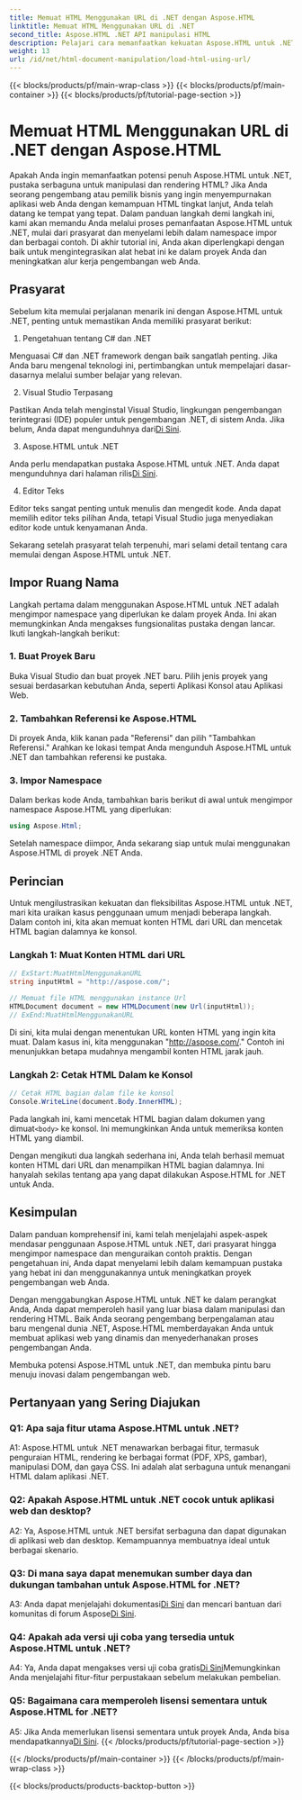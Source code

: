 ```yaml
---
title: Memuat HTML Menggunakan URL di .NET dengan Aspose.HTML
linktitle: Memuat HTML Menggunakan URL di .NET
second_title: Aspose.HTML .NET API manipulasi HTML
description: Pelajari cara memanfaatkan kekuatan Aspose.HTML untuk .NET. Tingkatkan pengembangan web Anda dengan manipulasi dan rendering HTML.
weight: 13
url: /id/net/html-document-manipulation/load-html-using-url/
---
```


{{< blocks/products/pf/main-wrap-class >}}
{{< blocks/products/pf/main-container >}}
{{< blocks/products/pf/tutorial-page-section >}}

# Memuat HTML Menggunakan URL di .NET dengan Aspose.HTML


Apakah Anda ingin memanfaatkan potensi penuh Aspose.HTML untuk .NET, pustaka serbaguna untuk manipulasi dan rendering HTML? Jika Anda seorang pengembang atau pemilik bisnis yang ingin menyempurnakan aplikasi web Anda dengan kemampuan HTML tingkat lanjut, Anda telah datang ke tempat yang tepat. Dalam panduan langkah demi langkah ini, kami akan memandu Anda melalui proses pemanfaatan Aspose.HTML untuk .NET, mulai dari prasyarat dan menyelami lebih dalam namespace impor dan berbagai contoh. Di akhir tutorial ini, Anda akan diperlengkapi dengan baik untuk mengintegrasikan alat hebat ini ke dalam proyek Anda dan meningkatkan alur kerja pengembangan web Anda.

## Prasyarat

Sebelum kita memulai perjalanan menarik ini dengan Aspose.HTML untuk .NET, penting untuk memastikan Anda memiliki prasyarat berikut:

1. Pengetahuan tentang C# dan .NET

Menguasai C# dan .NET framework dengan baik sangatlah penting. Jika Anda baru mengenal teknologi ini, pertimbangkan untuk mempelajari dasar-dasarnya melalui sumber belajar yang relevan.

2. Visual Studio Terpasang

 Pastikan Anda telah menginstal Visual Studio, lingkungan pengembangan terintegrasi (IDE) populer untuk pengembangan .NET, di sistem Anda. Jika belum, Anda dapat mengunduhnya dari[Di Sini](https://visualstudio.microsoft.com/).

3. Aspose.HTML untuk .NET

 Anda perlu mendapatkan pustaka Aspose.HTML untuk .NET. Anda dapat mengunduhnya dari halaman rilis[Di Sini](https://releases.aspose.com/html/net/).

4. Editor Teks

Editor teks sangat penting untuk menulis dan mengedit kode. Anda dapat memilih editor teks pilihan Anda, tetapi Visual Studio juga menyediakan editor kode untuk kenyamanan Anda.

Sekarang setelah prasyarat telah terpenuhi, mari selami detail tentang cara memulai dengan Aspose.HTML untuk .NET.

## Impor Ruang Nama

Langkah pertama dalam menggunakan Aspose.HTML untuk .NET adalah mengimpor namespace yang diperlukan ke dalam proyek Anda. Ini akan memungkinkan Anda mengakses fungsionalitas pustaka dengan lancar. Ikuti langkah-langkah berikut:

### 1. Buat Proyek Baru

Buka Visual Studio dan buat proyek .NET baru. Pilih jenis proyek yang sesuai berdasarkan kebutuhan Anda, seperti Aplikasi Konsol atau Aplikasi Web.

### 2. Tambahkan Referensi ke Aspose.HTML

Di proyek Anda, klik kanan pada "Referensi" dan pilih "Tambahkan Referensi." Arahkan ke lokasi tempat Anda mengunduh Aspose.HTML untuk .NET dan tambahkan referensi ke pustaka.

### 3. Impor Namespace

Dalam berkas kode Anda, tambahkan baris berikut di awal untuk mengimpor namespace Aspose.HTML yang diperlukan:

```csharp
using Aspose.Html;
```

Setelah namespace diimpor, Anda sekarang siap untuk mulai menggunakan Aspose.HTML di proyek .NET Anda.

## Perincian

Untuk mengilustrasikan kekuatan dan fleksibilitas Aspose.HTML untuk .NET, mari kita uraikan kasus penggunaan umum menjadi beberapa langkah. Dalam contoh ini, kita akan memuat konten HTML dari URL dan mencetak HTML bagian dalamnya ke konsol.

### Langkah 1: Muat Konten HTML dari URL

```csharp
// ExStart:MuatHtmlMenggunakanURL
string inputHtml = "http://aspose.com/";

// Memuat file HTML menggunakan instance Url
HTMLDocument document = new HTMLDocument(new Url(inputHtml));
// ExEnd:MuatHtmlMenggunakanURL
```

Di sini, kita mulai dengan menentukan URL konten HTML yang ingin kita muat. Dalam kasus ini, kita menggunakan "http://aspose.com/." Contoh ini menunjukkan betapa mudahnya mengambil konten HTML jarak jauh.

### Langkah 2: Cetak HTML Dalam ke Konsol

```csharp
// Cetak HTML bagian dalam file ke konsol
Console.WriteLine(document.Body.InnerHTML);
```

 Pada langkah ini, kami mencetak HTML bagian dalam dokumen yang dimuat`<body>` ke konsol. Ini memungkinkan Anda untuk memeriksa konten HTML yang diambil.

Dengan mengikuti dua langkah sederhana ini, Anda telah berhasil memuat konten HTML dari URL dan menampilkan HTML bagian dalamnya. Ini hanyalah sekilas tentang apa yang dapat dilakukan Aspose.HTML for .NET untuk Anda.

## Kesimpulan

Dalam panduan komprehensif ini, kami telah menjelajahi aspek-aspek mendasar penggunaan Aspose.HTML untuk .NET, dari prasyarat hingga mengimpor namespace dan menguraikan contoh praktis. Dengan pengetahuan ini, Anda dapat menyelami lebih dalam kemampuan pustaka yang hebat ini dan menggunakannya untuk meningkatkan proyek pengembangan web Anda.

Dengan menggabungkan Aspose.HTML untuk .NET ke dalam perangkat Anda, Anda dapat memperoleh hasil yang luar biasa dalam manipulasi dan rendering HTML. Baik Anda seorang pengembang berpengalaman atau baru mengenal dunia .NET, Aspose.HTML memberdayakan Anda untuk membuat aplikasi web yang dinamis dan menyederhanakan proses pengembangan Anda.

Membuka potensi Aspose.HTML untuk .NET, dan membuka pintu baru menuju inovasi dalam pengembangan web.

## Pertanyaan yang Sering Diajukan

### Q1: Apa saja fitur utama Aspose.HTML untuk .NET?
   
A1: Aspose.HTML untuk .NET menawarkan berbagai fitur, termasuk penguraian HTML, rendering ke berbagai format (PDF, XPS, gambar), manipulasi DOM, dan gaya CSS. Ini adalah alat serbaguna untuk menangani HTML dalam aplikasi .NET.

### Q2: Apakah Aspose.HTML untuk .NET cocok untuk aplikasi web dan desktop?
   
A2: Ya, Aspose.HTML untuk .NET bersifat serbaguna dan dapat digunakan di aplikasi web dan desktop. Kemampuannya membuatnya ideal untuk berbagai skenario.

### Q3: Di mana saya dapat menemukan sumber daya dan dukungan tambahan untuk Aspose.HTML for .NET?
   
 A3: Anda dapat menjelajahi dokumentasi[Di Sini](https://reference.aspose.com/html/net/) dan mencari bantuan dari komunitas di forum Aspose[Di Sini](https://forum.aspose.com/).

### Q4: Apakah ada versi uji coba yang tersedia untuk Aspose.HTML untuk .NET?
   
 A4: Ya, Anda dapat mengakses versi uji coba gratis[Di Sini](https://releases.aspose.com/)Memungkinkan Anda menjelajahi fitur-fitur perpustakaan sebelum melakukan pembelian.

### Q5: Bagaimana cara memperoleh lisensi sementara untuk Aspose.HTML for .NET?
   
A5: Jika Anda memerlukan lisensi sementara untuk proyek Anda, Anda bisa mendapatkannya[Di Sini](https://purchase.aspose.com/temporary-license/).
{{< /blocks/products/pf/tutorial-page-section >}}

{{< /blocks/products/pf/main-container >}}
{{< /blocks/products/pf/main-wrap-class >}}

{{< blocks/products/products-backtop-button >}}
